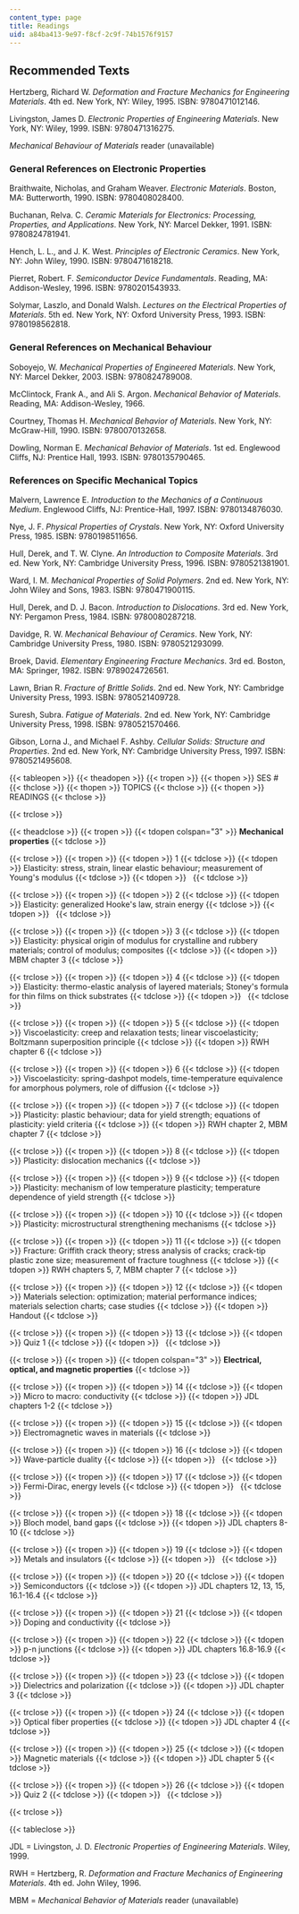 ```yaml
---
content_type: page
title: Readings
uid: a84ba413-9e97-f8cf-2c9f-74b1576f9157
---
```


Recommended Texts
-----------------

Hertzberg, Richard W. _Deformation and Fracture Mechanics for Engineering Materials_. 4th ed. New York, NY: Wiley, 1995. ISBN: 9780471012146.

Livingston, James D. _Electronic Properties of Engineering Materials_. New York, NY: Wiley, 1999. ISBN: 9780471316275.

_Mechanical Behaviour of Materials_ reader (unavailable)

### General References on Electronic Properties

Braithwaite, Nicholas, and Graham Weaver. _Electronic Materials_. Boston, MA: Butterworth, 1990. ISBN: 9780408028400.

Buchanan, Relva. C. _Ceramic Materials for Electronics: Processing, Properties, and Applications_. New York, NY: Marcel Dekker, 1991. ISBN: 9780824781941.

Hench, L. L., and J. K. West. _Principles of Electronic Ceramics_. New York, NY: John Wiley, 1990. ISBN: 9780471618218.

Pierret, Robert. F. _Semiconductor Device Fundamentals_. Reading, MA: Addison-Wesley, 1996. ISBN: 9780201543933.

Solymar, Laszlo, and Donald Walsh. _Lectures on the Electrical Properties of Materials_. 5th ed. New York, NY: Oxford University Press, 1993. ISBN: 9780198562818.

### General References on Mechanical Behaviour

Soboyejo, W. _Mechanical Properties of Engineered Materials_. New York, NY: Marcel Dekker, 2003. ISBN: 9780824789008.

McClintock, Frank A., and Ali S. Argon. _Mechanical Behavior of Materials_. Reading, MA: Addison-Wesley, 1966.

Courtney, Thomas H. _Mechanical Behavior of Materials_. New York, NY: McGraw-Hill, 1990. ISBN: 9780070132658.

Dowling, Norman E. _Mechanical Behavior of Materials_. 1st ed. Englewood Cliffs, NJ: Prentice Hall, 1993. ISBN: 9780135790465.

### References on Specific Mechanical Topics

Malvern, Lawrence E. _Introduction to the Mechanics of a Continuous Medium_. Englewood Cliffs, NJ: Prentice-Hall, 1997. ISBN: 9780134876030.

Nye, J. F. _Physical Properties of Crystals_. New York, NY: Oxford University Press, 1985. ISBN: 9780198511656.

Hull, Derek, and T. W. Clyne. _An Introduction to Composite Materials_. 3rd ed. New York, NY: Cambridge University Press, 1996. ISBN: 9780521381901.

Ward, I. M. _Mechanical Properties of Solid Polymers_. 2nd ed. New York, NY: John Wiley and Sons, 1983. ISBN: 9780471900115.

Hull, Derek, and D. J. Bacon. _Introduction to Dislocations_. 3rd ed. New York, NY: Pergamon Press, 1984. ISBN: 9780080287218.

Davidge, R. W. _Mechanical Behaviour of Ceramics_. New York, NY: Cambridge University Press, 1980. ISBN: 9780521293099.

Broek, David. _Elementary Engineering Fracture Mechanics_. 3rd ed. Boston, MA: Springer, 1982. ISBN: 9789024726561.

Lawn, Brian R. _Fracture of Brittle Solids_. 2nd ed. New York, NY: Cambridge University Press, 1993. ISBN: 9780521409728.

Suresh, Subra. _Fatigue of Materials_. 2nd ed. New York, NY: Cambridge University Press, 1998. ISBN: 9780521570466.

Gibson, Lorna J., and Michael F. Ashby. _Cellular Solids: Structure and Properties_. 2nd ed. New York, NY: Cambridge University Press, 1997. ISBN: 9780521495608.

{{< tableopen >}}
{{< theadopen >}}
{{< tropen >}}
{{< thopen >}}
SES #
{{< thclose >}}
{{< thopen >}}
TOPICS
{{< thclose >}}
{{< thopen >}}
READINGS
{{< thclose >}}

{{< trclose >}}

{{< theadclose >}}
{{< tropen >}}
{{< tdopen colspan="3" >}}
**Mechanical properties**
{{< tdclose >}}

{{< trclose >}}
{{< tropen >}}
{{< tdopen >}}
1
{{< tdclose >}}
{{< tdopen >}}
Elasticity: stress, strain, linear elastic behaviour; measurement of Young's modulus
{{< tdclose >}}
{{< tdopen >}}
 
{{< tdclose >}}

{{< trclose >}}
{{< tropen >}}
{{< tdopen >}}
2
{{< tdclose >}}
{{< tdopen >}}
Elasticity: generalized Hooke's law, strain energy
{{< tdclose >}}
{{< tdopen >}}
 
{{< tdclose >}}

{{< trclose >}}
{{< tropen >}}
{{< tdopen >}}
3
{{< tdclose >}}
{{< tdopen >}}
Elasticity: physical origin of modulus for crystalline and rubbery materials; control of modulus; composites
{{< tdclose >}}
{{< tdopen >}}
MBM chapter 3
{{< tdclose >}}

{{< trclose >}}
{{< tropen >}}
{{< tdopen >}}
4
{{< tdclose >}}
{{< tdopen >}}
Elasticity: thermo-elastic analysis of layered materials; Stoney's formula for thin films on thick substrates
{{< tdclose >}}
{{< tdopen >}}
 
{{< tdclose >}}

{{< trclose >}}
{{< tropen >}}
{{< tdopen >}}
5
{{< tdclose >}}
{{< tdopen >}}
Viscoelasticity: creep and relaxation tests; linear viscoelasticity; Boltzmann superposition principle
{{< tdclose >}}
{{< tdopen >}}
RWH chapter 6
{{< tdclose >}}

{{< trclose >}}
{{< tropen >}}
{{< tdopen >}}
6
{{< tdclose >}}
{{< tdopen >}}
Viscoelasticity: spring-dashpot models, time-temperature equivalence for amorphous polymers, role of diffusion
{{< tdclose >}}

{{< trclose >}}
{{< tropen >}}
{{< tdopen >}}
7
{{< tdclose >}}
{{< tdopen >}}
Plasticity: plastic behaviour; data for yield strength; equations of plasticity: yield criteria
{{< tdclose >}}
{{< tdopen >}}
RWH chapter 2, MBM chapter 7
{{< tdclose >}}

{{< trclose >}}
{{< tropen >}}
{{< tdopen >}}
8
{{< tdclose >}}
{{< tdopen >}}
Plasticity: dislocation mechanics
{{< tdclose >}}

{{< trclose >}}
{{< tropen >}}
{{< tdopen >}}
9
{{< tdclose >}}
{{< tdopen >}}
Plasticity: mechanism of low temperature plasticity; temperature dependence of yield strength
{{< tdclose >}}

{{< trclose >}}
{{< tropen >}}
{{< tdopen >}}
10
{{< tdclose >}}
{{< tdopen >}}
Plasticity: microstructural strengthening mechanisms
{{< tdclose >}}

{{< trclose >}}
{{< tropen >}}
{{< tdopen >}}
11
{{< tdclose >}}
{{< tdopen >}}
Fracture: Griffith crack theory; stress analysis of cracks; crack-tip plastic zone size; measurement of fracture toughness
{{< tdclose >}}
{{< tdopen >}}
RWH chapters 5, 7, MBM chapter 7
{{< tdclose >}}

{{< trclose >}}
{{< tropen >}}
{{< tdopen >}}
12
{{< tdclose >}}
{{< tdopen >}}
Materials selection: optimization; material performance indices; materials selection charts; case studies
{{< tdclose >}}
{{< tdopen >}}
Handout
{{< tdclose >}}

{{< trclose >}}
{{< tropen >}}
{{< tdopen >}}
13
{{< tdclose >}}
{{< tdopen >}}
Quiz 1
{{< tdclose >}}
{{< tdopen >}}
 
{{< tdclose >}}

{{< trclose >}}
{{< tropen >}}
{{< tdopen colspan="3" >}}
**Electrical, optical, and magnetic properties**
{{< tdclose >}}

{{< trclose >}}
{{< tropen >}}
{{< tdopen >}}
14
{{< tdclose >}}
{{< tdopen >}}
Micro to macro: conductivity
{{< tdclose >}}
{{< tdopen >}}
JDL chapters 1-2
{{< tdclose >}}

{{< trclose >}}
{{< tropen >}}
{{< tdopen >}}
15
{{< tdclose >}}
{{< tdopen >}}
Electromagnetic waves in materials
{{< tdclose >}}

{{< trclose >}}
{{< tropen >}}
{{< tdopen >}}
16
{{< tdclose >}}
{{< tdopen >}}
Wave-particle duality
{{< tdclose >}}
{{< tdopen >}}
 
{{< tdclose >}}

{{< trclose >}}
{{< tropen >}}
{{< tdopen >}}
17
{{< tdclose >}}
{{< tdopen >}}
Fermi-Dirac, energy levels
{{< tdclose >}}
{{< tdopen >}}
 
{{< tdclose >}}

{{< trclose >}}
{{< tropen >}}
{{< tdopen >}}
18
{{< tdclose >}}
{{< tdopen >}}
Bloch model, band gaps
{{< tdclose >}}
{{< tdopen >}}
JDL chapters 8-10
{{< tdclose >}}

{{< trclose >}}
{{< tropen >}}
{{< tdopen >}}
19
{{< tdclose >}}
{{< tdopen >}}
Metals and insulators
{{< tdclose >}}
{{< tdopen >}}
 
{{< tdclose >}}

{{< trclose >}}
{{< tropen >}}
{{< tdopen >}}
20
{{< tdclose >}}
{{< tdopen >}}
Semiconductors
{{< tdclose >}}
{{< tdopen >}}
JDL chapters 12, 13, 15, 16.1-16.4
{{< tdclose >}}

{{< trclose >}}
{{< tropen >}}
{{< tdopen >}}
21
{{< tdclose >}}
{{< tdopen >}}
Doping and conductivity
{{< tdclose >}}

{{< trclose >}}
{{< tropen >}}
{{< tdopen >}}
22
{{< tdclose >}}
{{< tdopen >}}
p-n junctions
{{< tdclose >}}
{{< tdopen >}}
JDL chapters 16.8-16.9
{{< tdclose >}}

{{< trclose >}}
{{< tropen >}}
{{< tdopen >}}
23
{{< tdclose >}}
{{< tdopen >}}
Dielectrics and polarization
{{< tdclose >}}
{{< tdopen >}}
JDL chapter 3
{{< tdclose >}}

{{< trclose >}}
{{< tropen >}}
{{< tdopen >}}
24
{{< tdclose >}}
{{< tdopen >}}
Optical fiber properties
{{< tdclose >}}
{{< tdopen >}}
JDL chapter 4
{{< tdclose >}}

{{< trclose >}}
{{< tropen >}}
{{< tdopen >}}
25
{{< tdclose >}}
{{< tdopen >}}
Magnetic materials
{{< tdclose >}}
{{< tdopen >}}
JDL chapter 5
{{< tdclose >}}

{{< trclose >}}
{{< tropen >}}
{{< tdopen >}}
26
{{< tdclose >}}
{{< tdopen >}}
Quiz 2
{{< tdclose >}}
{{< tdopen >}}
 
{{< tdclose >}}

{{< trclose >}}

{{< tableclose >}}

JDL = Livingston, J. D. _Electronic Properties of Engineering Materials_. Wiley, 1999.

RWH = Hertzberg, R. _Deformation and Fracture Mechanics of Engineering Materials_. 4th ed. John Wiley, 1996.

MBM = _Mechanical Behavior of Materials_ reader (unavailable)